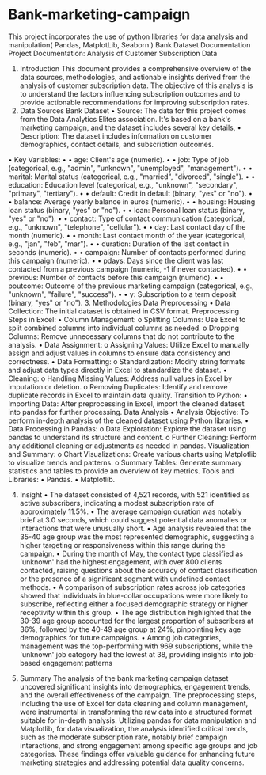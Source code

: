 # Bank-marketing-campaign
This project incorporates the use of python libraries for data analysis and manipulation( Pandas, MatplotLib, Seaborn ) 
Bank Dataset Documentation 
Project Documentation: Analysis of Customer Subscription Data
1. Introduction
This document provides a comprehensive overview of the data sources, methodologies, and actionable insights derived from the analysis of customer subscription data. The objective of this analysis is to understand the factors influencing subscription outcomes and to provide actionable recommendations for improving subscription rates.
2. Data Sources
 Bank Dataset
•	Source: The data for this project comes from the Data Analytics Elites association. It's based on a bank's marketing campaign, and the dataset includes several key details,
•	Description: The dataset includes information on customer demographics, contact details, and subscription outcomes.

•	Key Variables:
•	•  age: Client's age (numeric).
•	•  job: Type of job (categorical, e.g., "admin", "unknown", "unemployed", "management").
•	•  marital: Marital status (categorical, e.g., "married", "divorced", "single").
•	•  education: Education level (categorical, e.g., "unknown", "secondary", "primary", "tertiary").
•	•  default: Credit in default (binary, "yes" or "no").
•	•  balance: Average yearly balance in euros (numeric).
•	•  housing: Housing loan status (binary, "yes" or "no").
•	•  loan: Personal loan status (binary, "yes" or "no").
•	•  contact: Type of contact communication (categorical, e.g., "unknown", "telephone", "cellular").
•	•  day: Last contact day of the month (numeric).
•	•  month: Last contact month of the year (categorical, e.g., "jan", "feb", "mar").
•	•  duration: Duration of the last contact in seconds (numeric).
•	•  campaign: Number of contacts performed during this campaign (numeric).
•	•  pdays: Days since the client was last contacted from a previous campaign (numeric, -1 if never contacted).
•	•  previous: Number of contacts before this campaign (numeric).
•	•  poutcome: Outcome of the previous marketing campaign (categorical, e.g., "unknown", "failure", "success").
•	•  y: Subscription to a term deposit (binary, "yes" or "no").
3. Methodologies
 Data Preprocessing
•	Data Collection: The initial dataset is obtained in CSV format.
Preprocessing Steps in Excel:
•	Column Management:
o	Splitting Columns: Use Excel to split combined columns into individual columns as needed.
o	Dropping Columns: Remove unnecessary columns that do not contribute to the analysis.
•	Data Assignment:
o	Assigning Values: Utilize Excel to manually assign and adjust values in columns to ensure data consistency and correctness.
•	Data Formatting:
o	Standardization: Modify string formats and adjust data types directly in Excel to standardize the dataset.
•	Cleaning:
o	Handling Missing Values: Address null values in Excel by imputation or deletion.
o	Removing Duplicates: Identify and remove duplicate records in Excel to maintain data quality.
Transition to Python:
•	Importing Data: After preprocessing in Excel, import the cleaned dataset into pandas for further processing.
 Data Analysis
•	Analysis Objective: To perform in-depth analysis of the cleaned dataset using Python libraries.
•	Data Processing in Pandas:
o	Data Exploration: Explore the dataset using pandas to understand its structure and content.
o	Further Cleaning: Perform any additional cleaning or adjustments as needed in pandas.
Visualization and Summary:
o	Chart Visualizations: Create various charts using Matplotlib to visualize trends and patterns.
o	Summary Tables: Generate summary statistics and tables to provide an overview of key metrics.
Tools and Libraries:
•	Pandas. 
•	Matplotlib.

4. Insight 
•	The dataset consisted of 4,521 records, with 521 identified as active subscribers, indicating a modest subscription rate of approximately 11.5%.
•	The average campaign duration was notably brief at 3.0 seconds, which could suggest potential data anomalies or interactions that were unusually short.
•	Age analysis revealed that the 35-40 age group was the most represented demographic, suggesting a higher targeting or responsiveness within this range during the campaign.
•	During the month of May, the contact type classified as 'unknown' had the highest engagement, with over 800 clients contacted, raising questions about the accuracy of contact classification or the presence of a significant segment with undefined contact methods.
•	A comparison of subscription rates across job categories showed that individuals in blue-collar occupations were more likely to subscribe, reflecting either a focused demographic strategy or higher receptivity within this group.
•	The age distribution highlighted that the 30-39 age group accounted for the largest proportion of subscribers at 36%, followed by the 40-49 age group at 24%, pinpointing key age demographics for future campaigns.
•	Among job categories, management was the top-performing with 969 subscriptions, while the 'unknown' job category had the lowest at 38, providing insights into job-based engagement patterns

5.  Summary
The analysis of the bank marketing campaign dataset uncovered significant insights into demographics, engagement trends, and the overall effectiveness of the campaign. The preprocessing steps, including the use of Excel for data cleaning and column management, were instrumental in transforming the raw data into a structured format suitable for in-depth analysis. Utilizing pandas for data manipulation and Matplotlib, for data visualization, the analysis identified critical trends, such as the moderate subscription rate, notably brief campaign interactions, and strong engagement among specific age groups and job categories. These findings offer valuable guidance for enhancing future marketing strategies and addressing potential data quality concerns.

